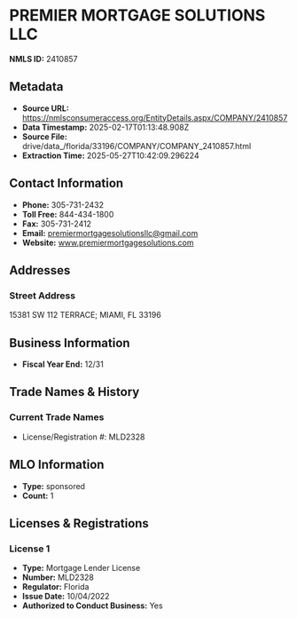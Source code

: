 # PREMIER MORTGAGE SOLUTIONS LLC

**NMLS ID:** 2410857

## Metadata
- **Source URL:** https://nmlsconsumeraccess.org/EntityDetails.aspx/COMPANY/2410857
- **Data Timestamp:** 2025-02-17T01:13:48.908Z
- **Source File:** drive/data_/florida/33196/COMPANY/COMPANY_2410857.html
- **Extraction Time:** 2025-05-27T10:42:09.296224

## Contact Information
- **Phone:** 305-731-2432
- **Toll Free:** 844-434-1800
- **Fax:** 305-731-2412
- **Email:** premiermortgagesolutionsllc@gmail.com
- **Website:** www.premiermortgagesolutions.com

## Addresses
### Street Address
15381 SW 112 TERRACE; MIAMI, FL 33196

## Business Information
- **Fiscal Year End:** 12/31

## Trade Names & History
### Current Trade Names
- License/Registration #: MLD2328

## MLO Information
- **Type:** sponsored
- **Count:** 1

## Licenses & Registrations

### License 1
- **Type:** Mortgage Lender License
- **Number:** MLD2328
- **Regulator:** Florida
- **Issue Date:** 10/04/2022
- **Authorized to Conduct Business:** Yes
